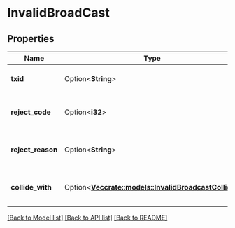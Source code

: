 # InvalidBroadCast

## Properties

Name | Type | Description | Notes
------------ | ------------- | ------------- | -------------
**txid** | Option<**String**> | return txid if broadcast success | [optional]
**reject_code** | Option<**i32**> | return messages if broadcast failed | [optional]
**reject_reason** | Option<**String**> | return messages if broadcast failed | [optional]
**collide_with** | Option<[**Vec<crate::models::InvalidBroadcastCollide>**](InvalidBroadcastCollide.md)> | return messages if broadcast failed | [optional]

[[Back to Model list]](../README.md#documentation-for-models) [[Back to API list]](../README.md#documentation-for-api-endpoints) [[Back to README]](../README.md)


